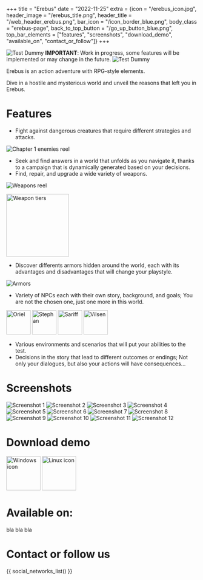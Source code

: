 +++
title = "Erebus"
date = "2022-11-25"
extra = {icon = "/erebus_icon.jpg", header_image = "/erebus_title.png", header_title = "/web_header_erebus.png", bar_icon = "/icon_border_blue.png", body_class = "erebus-page", back_to_top_button = "/go_up_button_blue.png", top_bar_elements = ["features", "screenshots", "download_demo", "available_on", "contact_or_follow"]}
+++

![Test Dummy](test_dummy.png)
**IMPORTANT**: Work in progress, some features will be implemented or may change in the future.
![Test Dummy](test_dummy.png)

Erebus is an action adventure with RPG-style elements.

Dive in a hostile and mysterious world and unveil the reasons that left you in Erebus.


# Features

- Fight against dangerous creatures that require different strategies and attacks.

![Chapter 1 enemies reel](chapter_1_enemies_reel.png)

- Seek and find answers in a world that unfolds as you navigate it, thanks to a campaign that is dynamically generated based on your decisions.
- Find, repair, and upgrade a wide variety of weapons.

![Weapons reel](weapons_reel.png)

<img alt="Weapon tiers" src="weapon_tiers.png" height="165px">

- Discover differents armors hidden around the world, each with its advantages and disadvantages that will change your playstyle.

![Armors](armors.gif)

- Variety of NPCs each with their own story, background, and goals; You are not the chosen one, just one more in this world.

<img alt="Oriel" src="/icons/erebus_npcs/oriel.png" width="64px" class="pixelated">
<img alt="Stephan" src="/icons/erebus_npcs/stephan.png" width="64px" class="pixelated">
<img alt="Sariff" src="/icons/erebus_npcs/sariff.png" width="64px" class="pixelated">
<img alt="Vilsen" src="/icons/erebus_npcs/vilsen.png" width="64px" class="pixelated">

- Various environments and scenarios that will put your abilities to the test.
- Decisions in the story that lead to different outcomes or endings; Not only your dialogues, but also your actions will have consequences...

# Screenshots

<div class="image-grid">
    <img src="screenshots/01.jpg" alt="Screenshot 1">
    <img src="screenshots/02.jpg" alt="Screenshot 2">
    <img src="screenshots/03.jpg" alt="Screenshot 3">
    <img src="screenshots/04.jpg" alt="Screenshot 4">
    <img src="screenshots/05.jpg" alt="Screenshot 5">
    <img src="screenshots/06.jpg" alt="Screenshot 6">
    <img src="screenshots/07.jpg" alt="Screenshot 7">
    <img src="screenshots/08.jpg" alt="Screenshot 8">
    <img src="screenshots/09.jpg" alt="Screenshot 9">
    <img src="screenshots/10.jpg" alt="Screenshot 10">
    <img src="screenshots/11.jpg" alt="Screenshot 11">
    <img src="screenshots/12.jpg" alt="Screenshot 12">
</div>


# Download demo

<div class="horizontal-container wrap" style="gap: 70px;">
    <a href="/demo/erebus_windows_demo.zip" download><img src="/icons/windows.svg" alt="Windows icon" width="90px"></a>
    <a href="/demo/erebus_linux_demo.zip" download><img src="/icons/linux.svg" alt="Linux icon" width="90px"></a>
</div>


# Available on:

bla bla bla


# Contact or follow us

{{ social_networks_list() }}
